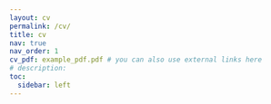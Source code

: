 ```yaml
---
layout: cv
permalink: /cv/
title: cv
nav: true
nav_order: 1
cv_pdf: example_pdf.pdf # you can also use external links here
# description: 
toc:
  sidebar: left
---
```


